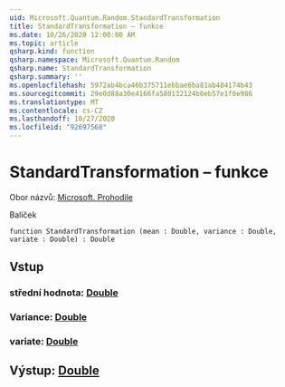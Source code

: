 ```yaml
---
uid: Microsoft.Quantum.Random.StandardTransformation
title: StandardTransformation – funkce
ms.date: 10/26/2020 12:00:00 AM
ms.topic: article
qsharp.kind: function
qsharp.namespace: Microsoft.Quantum.Random
qsharp.name: StandardTransformation
qsharp.summary: ''
ms.openlocfilehash: 5972ab4bca46b375711ebbae6ba81ab484174b43
ms.sourcegitcommit: 29e0d88a30e4166fa580132124b0eb57e1f0e986
ms.translationtype: MT
ms.contentlocale: cs-CZ
ms.lasthandoff: 10/27/2020
ms.locfileid: "92697568"
---
```

# <a name="standardtransformation-function"></a>StandardTransformation – funkce

Obor názvů: [Microsoft. Prohodile](xref:Microsoft.Quantum.Random)

Balíček [](https://nuget.org/packages/)




```qsharp
function StandardTransformation (mean : Double, variance : Double, variate : Double) : Double
```


## <a name="input"></a>Vstup

### <a name="mean--double"></a>střední hodnota: [Double](xref:microsoft.quantum.lang-ref.double)




### <a name="variance--double"></a>Variance: [Double](xref:microsoft.quantum.lang-ref.double)




### <a name="variate--double"></a>variate: [Double](xref:microsoft.quantum.lang-ref.double)





## <a name="output--double"></a>Výstup: [Double](xref:microsoft.quantum.lang-ref.double)

